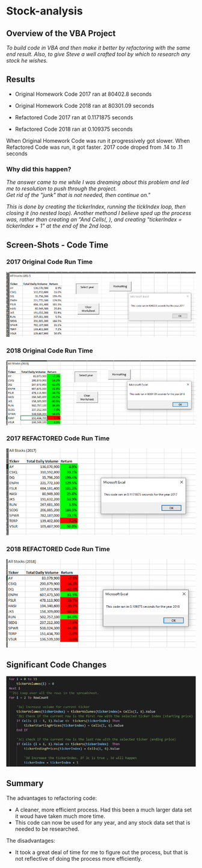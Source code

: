 # Stock-analysis

## Overview of the VBA Project
*To build code in VBA and then make it better by refactoring with the same end result. Also, to give Steve a well crafted tool by which to research any stock he wishes.*
  
## Results
- Original Homework Code 2017 ran at 80402.8 seconds
- Original Homework Code 2018 ran at 80301.09 seconds

- Refactored Code 2017 ran at 0.1171875 seconds
- Refactored Code 2018 ran at 0.109375 seconds

When Original Homework Code was run it progressively got slower.
When Refactored Code was run, it got faster. 2017 code droped from .14 to .11 seconds

### Why did this happen?
*The answer came to me while I was dreaming about this problem and led me to resolution to push through the project.*  
*Get rid of the "junk" that is not needed, then continue on."* 

*This is done by creating the tickerIndex, running the tickIndex loop, then closing it (no nested loop).  Another methond I believe sped up the process was, rather than creating an "And Cells(*, *), and creating "tickerIndex = tickerIndex + 1" at the end of the 2nd loop.* 

## Screen-Shots - Code Time
### 2017 Original Code Run Time
![Org Code 2017](https://github.com/keithrabb/stock-analysis/blob/main/Resources/Org_Code_2017.PNG)


### 2018 Original Code Run Time
![Org Code 2018](https://github.com/keithrabb/stock-analysis/blob/main/Resources/Org_Code_2018.PNG)

### 2017 REFACTORED Code Run Time
![2017 Refactored](https://github.com/keithrabb/stock-analysis/blob/main/Resources/2017_Refactored.PNG)

### 2018 REFACTORED Code Run Time
![2018 Refactored](https://github.com/keithrabb/stock-analysis/blob/main/Resources/2018_Refactored.PNG)


## Significant Code Changes
![Code](https://github.com/keithrabb/stock-analysis/blob/main/Resources/Code.PNG)


## Summary
The advantages to refactoring code: 
 - A cleaner, more efficient process.  Had this been a much larger data set it woud have taken much more time.
 - This code can now be used for any year, and any stock data set that is needed to be researched.
 
 The disadvantages:
 - It took a great deal of time for me to figure out the process, but that is not reflective of doing the process more efficiently.
 
